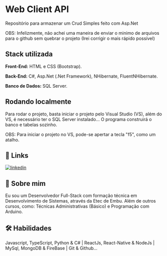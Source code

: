 
# Web Client API

Repositório para armazenar um Crud Simples feito com Asp.Net

OBS: Infelizmente, não achei uma maneira de enviar o minimo de arquivos para o github sem quebrar o projeto (Irei corrigir o mais rápido possível)
## Stack utilizada

**Front-End:** HTML e CSS (Bootstrap).

**Back-End:** C#, Asp.Net (.Net Framework), NHibernate, FluentNHibernate.

**Banco de Dados:** SQL Server.

## Rodando localmente

Para rodar o projeto, basta iniciar o projeto pelo Visual Studio (VS), além do VS, é necessário ter o SQL Server instalado... O programa construirá o banco e tabelas sozinho.

OBS: Para iniciar o projeto no VS, pode-se apertar a tecla "f5", como um atalho.
## 🔗 Links
[![linkedin](https://img.shields.io/badge/linkedin-0A66C2?style=for-the-badge&logo=linkedin&logoColor=white)](https://www.linkedin.com/in/jhonnysantosvm/)

## 🚀 Sobre mim
Eu sou um Desenvolvedor Full-Stack com formação técnica em Desenvolvimento de Sistemas, através da Etec de Embu. Além de outros cursos, como: Técnicas Administrativas (Básico) e Programação com Arduino.

## 🛠 Habilidades
Javascript, TypeScript, Python & C# | ReactJs, React-Native & NodeJs | MySql, MongoDB & FireBase | Git & Github...
